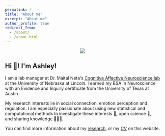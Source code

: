 ```yaml
---
permalink: /
title: "About me"
excerpt: "About me"
author_profile: true
redirect_from: 
  - /about/
  - /about.html
---
```

<p align="center">
  <img src="https://media.giphy.com/media/TFBXVGLkW2FyLD2Ig4/giphy.gif">
</p>

## Hi 👋! I'm Ashley! 

I am a lab manager at Dr. Maital Neta's [Cognitive Affective Neuroscience lab](https://psychology.unl.edu/can-lab/) at the University of Nebraska at Lincoln. I earned my BSA in Neuroscience with an Evidence and Inquiry certificate from the University of Texas at Austin.

My research interests lie in social connection, emotion perception and regulation. I am especially passionate about using new statistical and computational methods to investigate these interests 🤖, open science 🥼, and sharing knowledge 👩🏼‍🏫.

You can find more information about my [research](research.md), or my [CV](http://ashleyhumphries.github.io/files/Humphries_CV_2024.pdf) on this website. 
